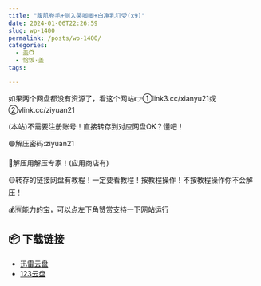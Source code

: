 ```yaml
---
title: "腹肌卷毛+侧入哭唧唧+白净乳钉受(x9)"
date: 2024-01-06T22:26:59
slug: wp-1400
permalink: /posts/wp-1400/
categories:
  - 盖📺
  - 恰饭·盖
tags:

---
```


如果两个网盘都没有资源了，看这个网站👉①link3.cc/xianyu21或②vlink.cc/ziyuan21

(本站)不需要注册账号！直接转存到对应网盘OK？懂吧！

🟢解压密码:ziyuan21

🔵解压用解压专家！(应用商店有)

🟡转存的链接网盘有教程！一定要看教程！按教程操作！不按教程操作你不会解压！

💰🈶能力的宝，可以点左下角赞赏支持一下网站运行

## 📦 下载链接
- [迅雷云盘](https://blziyuan21.com/pay-download/1400?key=a4f6e450f8&down_id=0)
- [123云盘](https://blziyuan21.com/pay-download/1400?key=a4f6e450f8&down_id=1)

